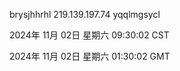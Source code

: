 brysjhhrhl 219.139.197.74 yqqlmgsycl

2024年 11月 02日 星期六 09:30:02 CST

2024年 11月 02日 星期六 01:30:02 GMT
